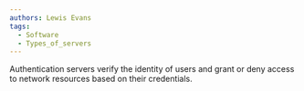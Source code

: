 ```yaml
---
authors: Lewis Evans
tags:
  - Software
  - Types_of_servers
---
```

Authentication servers verify the identity of users and grant or deny access to network resources based on their credentials.